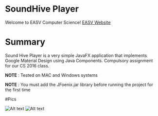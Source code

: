 # SoundHive Player

Welcome to EASV Computer Science! [EASV Website](www.easv.dk/en/)


# Summary

Sound Hive Player is a very simple JavaFX application that implements Google Material Design using Java Components.
Compulsory assignment for our CS 2016 class.

**NOTE** : Tested on MAC and Windows systems

**NOTE** : You must add the JFoenix.jar library before running the project for the first time


#Pics

![Alt text](https://gyazo.com/a651d9fc4b9aebda5ef07626e03f4078 "SoundHive Player")
![Alt text](http://jfoenix.com/gif/treetableview.gif "Tree Table View")
